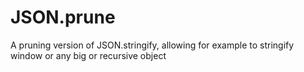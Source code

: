 JSON.prune
==========

A pruning version of JSON.stringify, allowing for example to stringify window or any big or recursive object